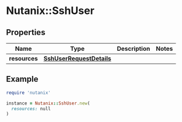 # Nutanix::SshUser

## Properties

| Name | Type | Description | Notes |
| ---- | ---- | ----------- | ----- |
| **resources** | [**SshUserRequestDetails**](SshUserRequestDetails.md) |  |  |

## Example

```ruby
require 'nutanix'

instance = Nutanix::SshUser.new(
  resources: null
)
```

